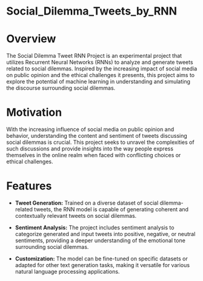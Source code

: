 # Social_Dilemma_Tweets_by_RNN

# Overview
The Social Dilemma Tweet RNN Project is an experimental project that utilizes Recurrent Neural Networks (RNNs) to analyze and generate tweets related to social dilemmas. Inspired by the increasing impact of social media on public opinion and the ethical challenges it presents, this project aims to explore the potential of machine learning in understanding and simulating the discourse surrounding social dilemmas.

# Motivation
With the increasing influence of social media on public opinion and behavior, understanding the content and sentiment of tweets discussing social dilemmas is crucial. This project seeks to unravel the complexities of such discussions and provide insights into the way people express themselves in the online realm when faced with conflicting choices or ethical challenges.

# Features
- **Tweet Generation:** Trained on a diverse dataset of social dilemma-related tweets, the RNN model is capable of generating coherent and contextually relevant tweets on social dilemmas.<br>

- **Sentiment Analysis:** The project includes sentiment analysis to categorize generated and input tweets into positive, negative, or neutral sentiments, providing a deeper understanding of the emotional tone surrounding social dilemmas.<br>

- **Customization:** The model can be fine-tuned on specific datasets or adapted for other text generation tasks, making it versatile for various natural language processing applications.<br>
